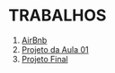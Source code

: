 # TRABALHOS

1. [AirBnb](https://github.com/eldertec/postgraduate-in-development-full-stack/blob/master/Modulo-ML/Aula01/airbnb.ipynb)
2. [Projeto da Aula 01](https://github.com/eldertec/postgraduate-in-development-full-stack/blob/master/Modulo-ML/Aula01/wineregression.ipynb)
3. [Projeto Final](https://github.com/eldertec/postgraduate-in-development-full-stack/blob/master/Modulo-ML/Aula02/trabalhoFinal.ipynb)
